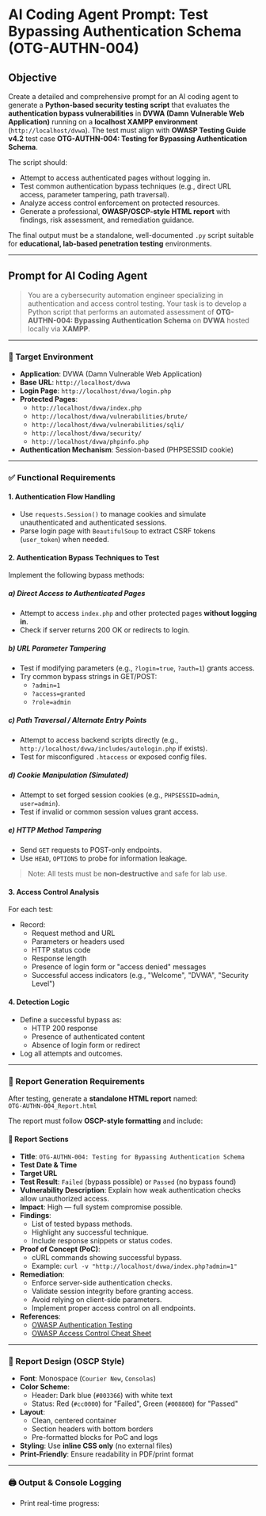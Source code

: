 # AI Coding Agent Prompt: Test Bypassing Authentication Schema (OTG-AUTHN-004)

## Objective

Create a detailed and comprehensive prompt for an AI coding agent to generate a **Python-based security testing script** that evaluates the **authentication bypass vulnerabilities** in **DVWA (Damn Vulnerable Web Application)** running on a **localhost XAMPP environment** (`http://localhost/dvwa`). The test must align with **OWASP Testing Guide v4.2** test case **OTG-AUTHN-004: Testing for Bypassing Authentication Schema**.

The script should:
- Attempt to access authenticated pages without logging in.
- Test common authentication bypass techniques (e.g., direct URL access, parameter tampering, path traversal).
- Analyze access control enforcement on protected resources.
- Generate a professional, **OWASP/OSCP-style HTML report** with findings, risk assessment, and remediation guidance.

The final output must be a standalone, well-documented `.py` script suitable for **educational, lab-based penetration testing** environments.

---

## Prompt for AI Coding Agent

> You are a cybersecurity automation engineer specializing in authentication and access control testing. Your task is to develop a Python script that performs an automated assessment of **OTG-AUTHN-004: Bypassing Authentication Schema** on **DVWA** hosted locally via **XAMPP**.

---

### 🎯 Target Environment

- **Application**: DVWA (Damn Vulnerable Web Application)
- **Base URL**: `http://localhost/dvwa`
- **Login Page**: `http://localhost/dvwa/login.php`
- **Protected Pages**:
  - `http://localhost/dvwa/index.php`
  - `http://localhost/dvwa/vulnerabilities/brute/`
  - `http://localhost/dvwa/vulnerabilities/sqli/`
  - `http://localhost/dvwa/security/`
  - `http://localhost/dvwa/phpinfo.php`
- **Authentication Mechanism**: Session-based (PHPSESSID cookie)

---

### ✅ Functional Requirements

#### 1. **Authentication Flow Handling**
- Use `requests.Session()` to manage cookies and simulate unauthenticated and authenticated sessions.
- Parse login page with `BeautifulSoup` to extract CSRF tokens (`user_token`) when needed.

#### 2. **Authentication Bypass Techniques to Test**
Implement the following bypass methods:

##### a) **Direct Access to Authenticated Pages**
- Attempt to access `index.php` and other protected pages **without logging in**.
- Check if server returns 200 OK or redirects to login.

##### b) **URL Parameter Tampering**
- Test if modifying parameters (e.g., `?login=true`, `?auth=1`) grants access.
- Try common bypass strings in GET/POST:
  - `?admin=1`
  - `?access=granted`
  - `?role=admin`

##### c) **Path Traversal / Alternate Entry Points**
- Attempt to access backend scripts directly (e.g., `http://localhost/dvwa/includes/autologin.php` if exists).
- Test for misconfigured `.htaccess` or exposed config files.

##### d) **Cookie Manipulation (Simulated)**
- Attempt to set forged session cookies (e.g., `PHPSESSID=admin`, `user=admin`).
- Test if invalid or common session values grant access.

##### e) **HTTP Method Tampering**
- Send `GET` requests to POST-only endpoints.
- Use `HEAD`, `OPTIONS` to probe for information leakage.

> Note: All tests must be **non-destructive** and safe for lab use.

#### 3. **Access Control Analysis**
For each test:
- Record:
  - Request method and URL
  - Parameters or headers used
  - HTTP status code
  - Response length
  - Presence of login form or "access denied" messages
  - Successful access indicators (e.g., "Welcome", "DVWA", "Security Level")

#### 4. **Detection Logic**
- Define a successful bypass as:
  - HTTP 200 response
  - Presence of authenticated content
  - Absence of login form or redirect
- Log all attempts and outcomes.

---

### 📄 Report Generation Requirements

After testing, generate a **standalone HTML report** named:  
`OTG-AUTHN-004_Report.html`

The report must follow **OSCP-style formatting** and include:

#### 📑 Report Sections
- **Title**: `OTG-AUTHN-004: Testing for Bypassing Authentication Schema`
- **Test Date & Time**
- **Target URL**
- **Test Result**: `Failed` (bypass possible) or `Passed` (no bypass found)
- **Vulnerability Description**: Explain how weak authentication checks allow unauthorized access.
- **Impact**: High — full system compromise possible.
- **Findings**:
  - List of tested bypass methods.
  - Highlight any successful technique.
  - Include response snippets or status codes.
- **Proof of Concept (PoC)**:
  - cURL commands showing successful bypass.
  - Example: `curl -v "http://localhost/dvwa/index.php?admin=1"`
- **Remediation**:
  - Enforce server-side authentication checks.
  - Validate session integrity before granting access.
  - Avoid relying on client-side parameters.
  - Implement proper access control on all endpoints.
- **References**:
  - [OWASP Authentication Testing](https://owasp.org/www-project-web-security-testing-guide/latest/4-Web_Application_Security_Testing/05-Authentication_Testing/04-Testing_for_Bypassing_Authentication_Schema)
  - [OWASP Access Control Cheat Sheet](https://cheatsheetseries.owasp.org/cheatsheets/Access_Control_Cheat_Sheet.html)

---

### 🎨 Report Design (OSCP Style)

- **Font**: Monospace (`Courier New`, `Consolas`)
- **Color Scheme**:
  - Header: Dark blue (`#003366`) with white text
  - Status: Red (`#cc0000`) for "Failed", Green (`#008800`) for "Passed"
- **Layout**:
  - Clean, centered container
  - Section headers with bottom borders
  - Pre-formatted blocks for PoC and logs
- **Styling**: Use **inline CSS only** (no external files)
- **Print-Friendly**: Ensure readability in PDF/print format

---

### 🖨️ Output & Console Logging

- Print real-time progress: